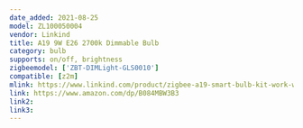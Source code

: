 ```yaml
---
date_added: 2021-08-25
model: ZL100050004
vendor: Linkind
title: A19 9W E26 2700k Dimmable Bulb
category: bulb
supports: on/off, brightness
zigbeemodel: ['ZBT-DIMLight-GLS0010']
compatible: [z2m]
mlink: https://www.linkind.com/product/zigbee-a19-smart-bulb-kit-work-with-alexa/
link: https://www.amazon.com/dp/B084MBW3B3
link2: 
link3: 
---
```


